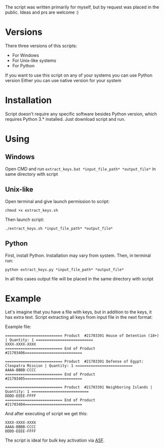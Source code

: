 The script was written primarily for myself, but by request was placed in the public. Ideas and prs are welcome :)

# Versions
There three versions of this scripts:
- For Windows
- For Unix-like systems
- For Python

If you want to use this script on any of your systems you can use Python version
Either you can use native version for your system

# Installation
Script doesn't require any specific software besides Python version, which requires Python 3.* installed.
Just download script and run.

# Using
## Windows
Open CMD and run
```extract_keys.bat *input_file_path* *output_file*```
in same directory with script

## Unix-like
Open terminal and give launch permission to script:
```
chmod +x extract_keys.sh
```
Then launch script:
```
./extract_keys.sh *input_file_path* *output_file*
```

## Python
First, install Python. Installation may vary from system.
Then, in terminal run:
```
python extract_keys.py *input_file_path* *output_file*
```

In all this cases output file will be placed in the same directory with script

# Example
Let's imagine that you have a file with keys, but in addition to the keys, it has extra text.
Script extracting all keys from input file in the next format:

Example file:
```
========================== Product  #21703391 House of Detention (18+) | Quantity: 1 ==========================
XXXX-XXXX-XXXX
========================== End of Product #21703406==========================

========================== Product  #21703391 Defense of Egypt: Cleopatra Mission | Quantity: 1 ==========================
AAAA-BBBB-CCCC
========================== End of Product #21703405==========================

========================== Product  #21703391 Neighboring Islands | Quantity: 1 ==========================
DDDD-EEEE-FFFF
========================== End of Product #21703404==========================
```

And after executing of script we get this:
```
XXXX-XXXX-XXXX
AAAA-BBBB-CCCC
DDDD-EEEE-FFFF
```

The script is ideal for bulk key activation via [ASF](https://github.com/JustArchiNET/ArchiSteamFarm).
